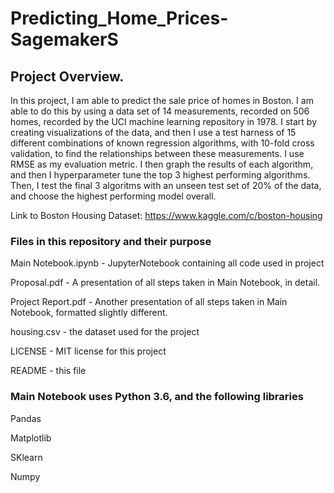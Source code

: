 # Predicting_Home_Prices-SagemakerS
## Project Overview. 
In this project, I am able to predict the sale price of homes in Boston. 
I am able to do this by using a data set of 14 measurements, recorded on 506 homes, recorded by the UCI machine learning repository in 1978.
I start by creating visualizations of the data, and then I use a test harness of 15 different combinations of known regression algorithms, with 10-fold cross validation, to find the relationships between these measurements.  I use RMSE as my evaluation metric. I then graph the results of each algorithm, and then I hyperparameter tune the top 3 highest performing algorithms. Then, I test the final 3 algoritms with an unseen test set of 20% of the data, and choose the highest performing model overall.

Link to Boston Housing Dataset:
https://www.kaggle.com/c/boston-housing


### Files in this repository and their purpose
Main Notebook.ipynb - JupyterNotebook containing all code used in project

   Proposal.pdf - A presentation of all steps taken in Main Notebook, in detail.

   Project Report.pdf - Another presentation of all steps taken in Main Notebook, formatted slightly different.
   
   housing.csv - the dataset used for the project

   LICENSE - MIT license for this project

   README - this file


### Main Notebook uses Python 3.6, and the following libraries
   Pandas

   Matplotlib

   SKlearn

   Numpy
